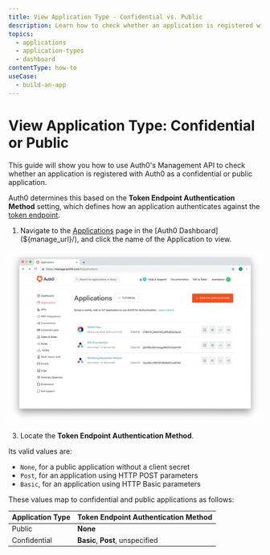 ```yaml
---
title: View Application Type - Confidential vs. Public
description: Learn how to check whether an application is registered with Auth0 as a confidential or public app.
topics:
  - applications
  - application-types
  - dashboard
contentType: how-to
useCase:
  - build-an-app
---
```

# View Application Type: Confidential or Public

This guide will show you how to use Auth0's Management API to check whether an application is registered with Auth0 as a confidential or public application.

Auth0 determines this based on the **Token Endpoint Authentication Method** setting, which defines how an application authenticates against the [token endpoint](/api/authentication#get-token).

1. Navigate to the [Applications](${manage_url}/#/applications) page in the [Auth0 Dashboard](${manage_url}/), and click the name of the Application to view.

![View Applications](/media/articles/dashboard/guides/app-list.png)

3. Locate the **Token Endpoint Authentication Method**.

Its valid values are:

* `None`, for a public application without a client secret
* `Post`, for an application using HTTP POST parameters
* `Basic`, for an application using HTTP Basic parameters 

These values map to confidential and public applications as follows:

|Application Type|Token Endpoint Authentication Method|
|-|-|
|Public|**None**|
|Confidential|**Basic**, **Post**, unspecified|

